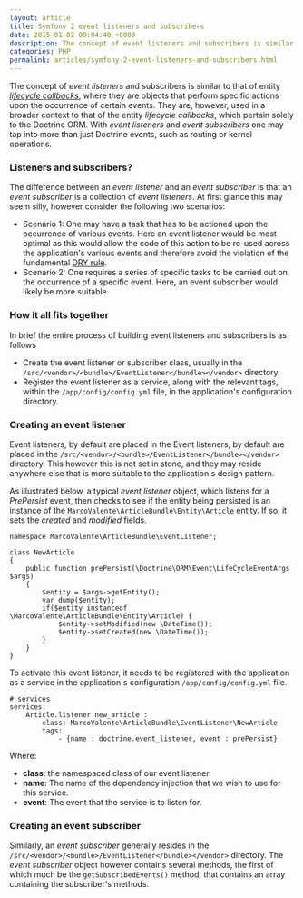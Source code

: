 ```yaml
---
layout: article
title: Symfony 2 event listeners and subscribers
date: 2015-01-02 09:04:40 +0000
description: The concept of event listeners and subscribers is similar to that of entity lifecycle callbacks, where they are objects that perform specific actions upon the occurrence of certain events. They are, however, used in a broader context to that of the entity lifecycle callbacks, which pertain solely to the Doctrine ORM. With event listeners and event subscribers one may tap into more than just Doctrine events, such as routing or kernel operations.
categories: PHP
permalink: articles/symfony-2-event-listeners-and-subscribers.html
---
```

The concept of _event listeners_ and subscribers is similar to that of entity [_lifecycle callbacks_](/web/20150225124905/http://MarcoValente.com/beta/doctrine-orm-life-cycle-call-backs/ "Doctrine ORM lifecycle callbacks"), where they are objects that perform specific actions upon the occurrence of certain events. They are, however, used in a broader context to that of the entity _lifecycle callbacks_, which pertain solely to the Doctrine ORM. With _event listeners_ and _event subscribers_ one may tap into more than just Doctrine events, such as routing or kernel operations.

### Listeners and subscribers?

The difference between an _event listener_ and an _event subscriber_ is that an _event subscriber_ is a collection of _event listeners_. At first glance this may seem silly, however consider the following two scenarios:

- Scenario 1: One may have a task that has to be actioned upon the occurrence of various events. Here an event listener would be most optimal as this would allow the code of this action to be re-used across the application's various events and therefore avoid the violation of the fundamental [DRY rule](/web/20150225124905/http://en.wikipedia.org/wiki/Don%27t_repeat_yourself).
- Scenario 2: One requires a series of specific tasks to be carried out on the occurrence of a specific event. Here, an event subscriber would likely be more suitable.

### How it all fits together

In brief the entire process of building event listeners and subscribers is as follows

- Create the event listener or subscriber class, usually in the `/src/<vendor>/<bundle>/EventListener</bundle></vendor>` directory.
- Register the event listener as a service, along with the relevant tags, within the `/app/config/config.yml` file, in the application's configuration directory.

### Creating an event listener

Event listeners, by default are placed in the Event listeners, by default are placed in the `/src/<vendor>/<bundle>/EventListener</bundle></vendor>` directory. This however this is not set in stone, and they may reside anywhere else that is more suitable to the application's design pattern.

As illustrated below, a typical _event listener_ object, which listens for a _PrePersist_ event, then checks to see if the entity being persisted is an instance of the `MarcoValente\ArticleBundle\Entity\Article` entity. If so, it sets the _created_ and _modified_ fields.

```
namespace MarcoValente\ArticleBundle\EventListener;

class NewArticle
{
    public function prePersist(\Doctrine\ORM\Event\LifeCycleEventArgs $args)
    {
        $entity = $args->getEntity();
        var_dump($entity);
        if($entity instanceof \MarcoValente\ArticleBundle\Entity\Article) {
            $entity->setModified(new \DateTime());
            $entity->setCreated(new \DateTime());
        }
    }
}

```

To activate this event listener, it needs to be registered with the application as a service in the application's configuration `/app/config/config.yml` file.

```
# services
services:
    Article.listener.new_article :
        class: MarcoValente\ArticleBundle\EventListener\NewArticle
        tags:
            - {name : doctrine.event_listener, event : prePersist}

```

Where:

- **class**: the namespaced class of our event listener.
- **name**: The name of the dependency injection that we wish to use for this service.
- **event**: The event that the service is to listen for.

### Creating an event subscriber

Similarly, an _event subscriber_ generally resides in the `/src/<vendor>/<bundle>/EventListener</bundle></vendor>` directory. The _event subscriber_ object however contains several methods, the first of which much be the `getSubscribedEvents()` method, that contains an array containing the subscriber's methods.
